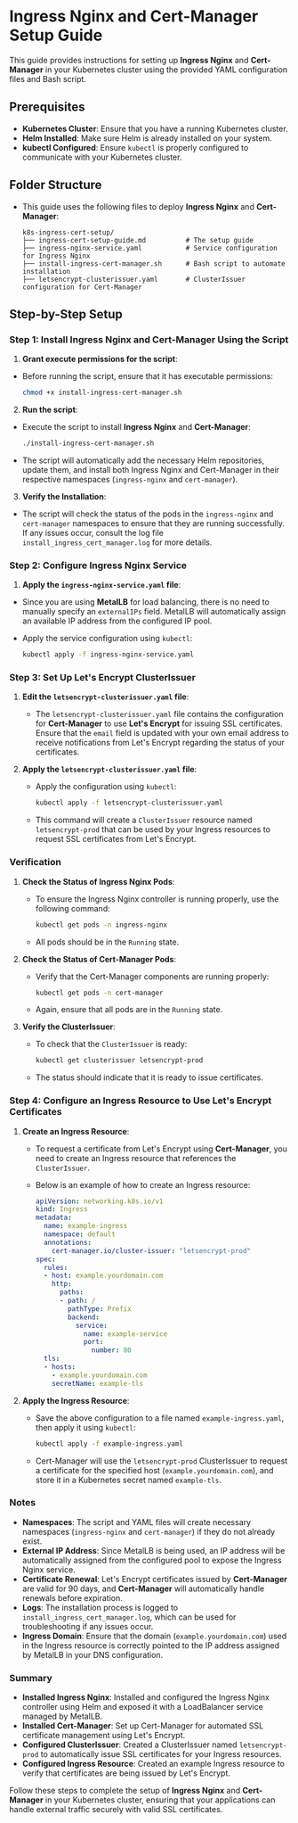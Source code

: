 # Ingress Nginx and Cert-Manager Setup Guide

This guide provides instructions for setting up **Ingress Nginx** and **Cert-Manager** in your Kubernetes cluster using the provided YAML configuration files and Bash script.


## Prerequisites

- **Kubernetes Cluster**: Ensure that you have a running Kubernetes cluster.
- **Helm Installed**: Make sure Helm is already installed on your system.
- **kubectl Configured**: Ensure `kubectl` is properly configured to communicate with your Kubernetes cluster.


## Folder Structure

- This guide uses the following files to deploy **Ingress Nginx** and **Cert-Manager**:

    ```plaintext
    k8s-ingress-cert-setup/
    ├── ingress-cert-setup-guide.md          # The setup guide
    ├── ingress-nginx-service.yaml           # Service configuration for Ingress Nginx
    ├── install-ingress-cert-manager.sh      # Bash script to automate installation
    ├── letsencrypt-clusterissuer.yaml       # ClusterIssuer configuration for Cert-Manager
    ```

## Step-by-Step Setup

### Step 1: Install Ingress Nginx and Cert-Manager Using the Script

1. **Grant execute permissions for the script**:

- Before running the script, ensure that it has executable permissions:

   ```bash
   chmod +x install-ingress-cert-manager.sh
   ```

2. **Run the script**:

- Execute the script to install **Ingress Nginx** and **Cert-Manager**:

    ```bash
    ./install-ingress-cert-manager.sh
    ```

- The script will automatically add the necessary Helm repositories, update them, and install both Ingress Nginx and Cert-Manager in their respective namespaces (`ingress-nginx` and `cert-manager`).

3. **Verify the Installation**:

- The script will check the status of the pods in the `ingress-nginx` and `cert-manager` namespaces to ensure that they are running successfully. If any issues occur, consult the log file `install_ingress_cert_manager.log` for more details.

### Step 2: Configure Ingress Nginx Service

1. **Apply the `ingress-nginx-service.yaml` file**:

- Since you are using **MetalLB** for load balancing, there is no need to manually specify an `externalIPs` field. MetalLB will automatically assign an available IP address from the configured IP pool.

- Apply the service configuration using `kubectl`:

    ```bash
    kubectl apply -f ingress-nginx-service.yaml
    ```

### Step 3: Set Up Let's Encrypt ClusterIssuer

1. **Edit the `letsencrypt-clusterissuer.yaml` file**:

   - The `letsencrypt-clusterissuer.yaml` file contains the configuration for **Cert-Manager** to use **Let's Encrypt** for issuing SSL certificates. Ensure that the `email` field is updated with your own email address to receive notifications from Let's Encrypt regarding the status of your certificates.

2. **Apply the `letsencrypt-clusterissuer.yaml` file**:

   - Apply the configuration using `kubectl`:

     ```bash
     kubectl apply -f letsencrypt-clusterissuer.yaml
     ```

   - This command will create a `ClusterIssuer` resource named `letsencrypt-prod` that can be used by your Ingress resources to request SSL certificates from Let's Encrypt.

### Verification

1. **Check the Status of Ingress Nginx Pods**:

   - To ensure the Ingress Nginx controller is running properly, use the following command:

     ```bash
     kubectl get pods -n ingress-nginx
     ```

   - All pods should be in the `Running` state.

2. **Check the Status of Cert-Manager Pods**:

   - Verify that the Cert-Manager components are running properly:

     ```bash
     kubectl get pods -n cert-manager
     ```

   - Again, ensure that all pods are in the `Running` state.

3. **Verify the ClusterIssuer**:

   - To check that the `ClusterIssuer` is ready:

     ```bash
     kubectl get clusterissuer letsencrypt-prod
     ```

   - The status should indicate that it is ready to issue certificates.

### Step 4: Configure an Ingress Resource to Use Let's Encrypt Certificates

1. **Create an Ingress Resource**:

   - To request a certificate from Let's Encrypt using **Cert-Manager**, you need to create an Ingress resource that references the `ClusterIssuer`.
   - Below is an example of how to create an Ingress resource:

     ```yaml
     apiVersion: networking.k8s.io/v1
     kind: Ingress
     metadata:
       name: example-ingress
       namespace: default
       annotations:
         cert-manager.io/cluster-issuer: "letsencrypt-prod"
     spec:
       rules:
       - host: example.yourdomain.com
         http:
           paths:
           - path: /
             pathType: Prefix
             backend:
               service:
                 name: example-service
                 port:
                   number: 80
       tls:
       - hosts:
         - example.yourdomain.com
         secretName: example-tls
     ```

2. **Apply the Ingress Resource**:

   - Save the above configuration to a file named `example-ingress.yaml`, then apply it using `kubectl`:

     ```bash
     kubectl apply -f example-ingress.yaml
     ```

   - Cert-Manager will use the `letsencrypt-prod` ClusterIssuer to request a certificate for the specified host (`example.yourdomain.com`), and store it in a Kubernetes secret named `example-tls`.

### Notes

- **Namespaces**: The script and YAML files will create necessary namespaces (`ingress-nginx` and `cert-manager`) if they do not already exist.
- **External IP Address**: Since MetalLB is being used, an IP address will be automatically assigned from the configured pool to expose the Ingress Nginx service.
- **Certificate Renewal**: Let's Encrypt certificates issued by **Cert-Manager** are valid for 90 days, and **Cert-Manager** will automatically handle renewals before expiration.
- **Logs**: The installation process is logged to `install_ingress_cert_manager.log`, which can be used for troubleshooting if any issues occur.
- **Ingress Domain**: Ensure that the domain (`example.yourdomain.com`) used in the Ingress resource is correctly pointed to the IP address assigned by MetalLB in your DNS configuration.

### Summary

- **Installed Ingress Nginx**: Installed and configured the Ingress Nginx controller using Helm and exposed it with a LoadBalancer service managed by MetalLB.
- **Installed Cert-Manager**: Set up Cert-Manager for automated SSL certificate management using Let's Encrypt.
- **Configured ClusterIssuer**: Created a ClusterIssuer named `letsencrypt-prod` to automatically issue SSL certificates for your Ingress resources.
- **Configured Ingress Resource**: Created an example Ingress resource to verify that certificates are being issued by Let's Encrypt.

Follow these steps to complete the setup of **Ingress Nginx** and **Cert-Manager** in your Kubernetes cluster, ensuring that your applications can handle external traffic securely with valid SSL certificates.
